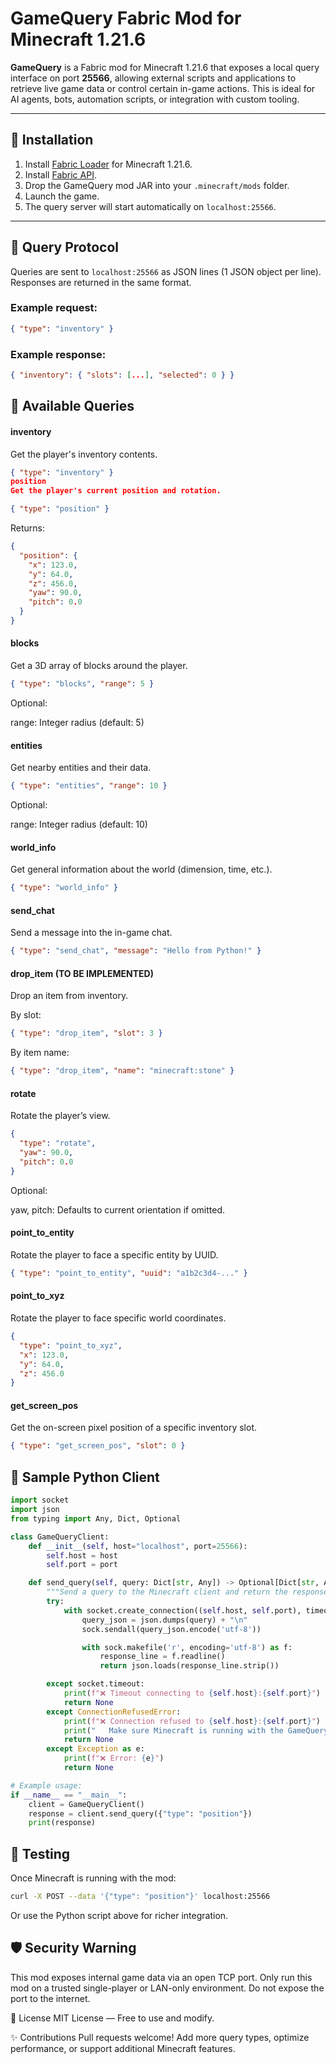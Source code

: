 # GameQuery Fabric Mod for Minecraft 1.21.6

**GameQuery** is a Fabric mod for Minecraft 1.21.6 that exposes a local query interface on port **25566**, allowing external scripts and applications to retrieve live game data or control certain in-game actions. This is ideal for AI agents, bots, automation scripts, or integration with custom tooling.

---

## 🔧 Installation

1. Install [Fabric Loader](https://fabricmc.net/) for Minecraft 1.21.6.
2. Install [Fabric API](https://www.curseforge.com/minecraft/mc-mods/fabric-api).
3. Drop the GameQuery mod JAR into your `.minecraft/mods` folder.
4. Launch the game.
5. The query server will start automatically on `localhost:25566`.

---

## 📡 Query Protocol

Queries are sent to `localhost:25566` as JSON lines (1 JSON object per line). Responses are returned in the same format.

### Example request:
```json
{ "type": "inventory" }
```

### Example response:
```json
{ "inventory": { "slots": [...], "selected": 0 } }
```

## 📘 Available Queries
#### inventory
Get the player's inventory contents.
```json
{ "type": "inventory" }
position
Get the player's current position and rotation.
```
```json
{ "type": "position" }
```
Returns:
```json
{
  "position": {
    "x": 123.0,
    "y": 64.0,
    "z": 456.0,
    "yaw": 90.0,
    "pitch": 0.0
  }
}
```

#### blocks
Get a 3D array of blocks around the player.
```json
{ "type": "blocks", "range": 5 }
```
Optional:

range: Integer radius (default: 5)

#### entities
Get nearby entities and their data.
```json
{ "type": "entities", "range": 10 }
```
Optional:

range: Integer radius (default: 10)

#### world_info
Get general information about the world (dimension, time, etc.).

```json
{ "type": "world_info" }
```
#### send_chat
Send a message into the in-game chat.

```json
{ "type": "send_chat", "message": "Hello from Python!" }
```

#### drop_item (TO BE IMPLEMENTED)
Drop an item from inventory.

By slot:
```json
{ "type": "drop_item", "slot": 3 }
```
By item name:
```json
{ "type": "drop_item", "name": "minecraft:stone" }
```
#### rotate
Rotate the player’s view.
```json
{
  "type": "rotate",
  "yaw": 90.0,
  "pitch": 0.0
}
```
Optional:

yaw, pitch: Defaults to current orientation if omitted.

#### point_to_entity
Rotate the player to face a specific entity by UUID.
```json
{ "type": "point_to_entity", "uuid": "a1b2c3d4-..." }
```
#### point_to_xyz
Rotate the player to face specific world coordinates.
```json
{
  "type": "point_to_xyz",
  "x": 123.0,
  "y": 64.0,
  "z": 456.0
}
```
#### get_screen_pos
Get the on-screen pixel position of a specific inventory slot.
```json
{ "type": "get_screen_pos", "slot": 0 }
```
## 🐍 Sample Python Client
```python
import socket
import json
from typing import Any, Dict, Optional

class GameQueryClient:
    def __init__(self, host="localhost", port=25566):
        self.host = host
        self.port = port

    def send_query(self, query: Dict[str, Any]) -> Optional[Dict[str, Any]]:
        """Send a query to the Minecraft client and return the response."""
        try:
            with socket.create_connection((self.host, self.port), timeout=5) as sock:
                query_json = json.dumps(query) + "\n"
                sock.sendall(query_json.encode('utf-8'))

                with sock.makefile('r', encoding='utf-8') as f:
                    response_line = f.readline()
                    return json.loads(response_line.strip())

        except socket.timeout:
            print(f"❌ Timeout connecting to {self.host}:{self.port}")
            return None
        except ConnectionRefusedError:
            print(f"❌ Connection refused to {self.host}:{self.port}")
            print("   Make sure Minecraft is running with the GameQuery mod loaded")
            return None
        except Exception as e:
            print(f"❌ Error: {e}")
            return None

# Example usage:
if __name__ == "__main__":
    client = GameQueryClient()
    response = client.send_query({"type": "position"})
    print(response)
```
## 🧪 Testing
Once Minecraft is running with the mod:

```bash
curl -X POST --data '{"type": "position"}' localhost:25566
```
Or use the Python script above for richer integration.

## 🛡️ Security Warning
This mod exposes internal game data via an open TCP port. Only run this mod on a trusted single-player or LAN-only environment. Do not expose the port to the internet.

📜 License
MIT License — Free to use and modify.

✨ Contributions
Pull requests welcome! Add more query types, optimize performance, or support additional Minecraft features.







